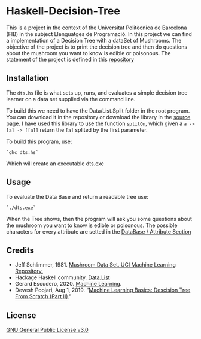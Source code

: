 # Haskell-Decision-Tree
This is a project in the context of the Universitat Politècnica de Barcelona (FIB)
in the subject Llenguatges de Programació.
In this project we can find a implementation of a Decision Tree with a dataSet of Mushrooms.
The objective of the project is to print the decision tree and then do questions about the
mushroom you want to know is edible or poisonous.
The statement of the project is defined in this [repository](https://gebakx.github.io/hs-dts/)

## Installation
The `dts.hs` file is what sets up, runs, and evaluates a simple decision tree learner on a
data set supplied via the command line.

To build this we need to have the Data/List.Split folder in the root program. You can download it in the repository
or download the library in the [source page](https://hackage.haskell.org/package/base-4.14.0.0/docs/Data-List.html).
I have used this library to use the function `splitOn`, which given a `a -> [a] -> [[a]]` return the `[a]` splited
by the first parameter. 

To build this program, use:

	`ghc dts.hs`

Which will create an executable dts.exe

## Usage 
To evaluate the Data Base and return a readable tree use:

	`./dts.exe`

When the Tree shows, then the program will ask you some questions about the mushroom you
want to know is edible or poisonous.
The possible characters for every attribute are setted in the
[DataBase / Attribute Section](https://archive.ics.uci.edu/ml/datasets/Mushroom)

## Credits
- Jeff Schlimmer, 1981. [Mushroom Data Set. UCI Machine Learning Repository.](https://archive.ics.uci.edu/ml/datasets/Mushroom)
- Hackage Haskell community. [Data.List](https://hackage.haskell.org/package/base-4.14.0.0/docs/Data-List.html)
- Gerard Escudero, 2020. [Machine Learning](https://gebakx.github.io/ml/#1).
- Devesh Poojari, Aug 1, 2019. “[Machine Learning Basics: Descision Tree From Scratch (Part II)](https://towardsdatascience.com/machine-learning-basics-descision-tree-from-scratch-part-ii-dee664d46831).”

## License
[GNU General Public License v3.0](LICENSE)
